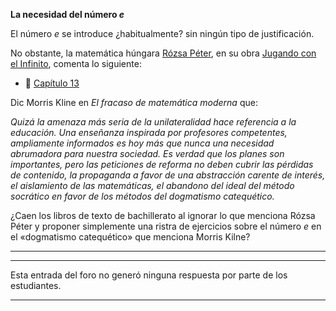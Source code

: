 __La necesidad del número _e___

El número _e_ se introduce ¿habitualmente? sin ningún tipo de justificación.

No obstante, la matemática húngara [Rózsa Péter](), en su obra [Jugando con el Infinito](https://j-losada.github.io/divulgacion/jugando_con_el_infinito.html), comenta lo siguiente:
-  📎 [Capítulo 13](numeroe.pdf)<br/>

Dic Morris Kline en _El fracaso de matemática moderna_ que:

_Quizá la amenaza más seria de la unilateralidad hace referencia a la educación. Una enseñanza inspirada por profesores competentes, ampliamente informados es hoy más que nunca una necesidad abrumadora para nuestra sociedad. Es verdad que los planes son importantes, pero las peticiones de reforma no deben cubrir las pérdidas de contenido, la propaganda a favor de una abstracción carente de interés, el aislamiento de las matemáticas, el abandono del ideal del método socrático en favor de los métodos del dogmatismo catequético._

¿Caen los libros de texto de bachillerato al ignorar lo que menciona Rózsa Péter y proponer simplemente una ristra de ejercicios sobre el número _e_ en el «dogmatismo catequético»  que menciona Morris Kilne?

<hr>

<hr>

Esta entrada del foro no generó ninguna respuesta por parte de los estudiantes.

<hr>
